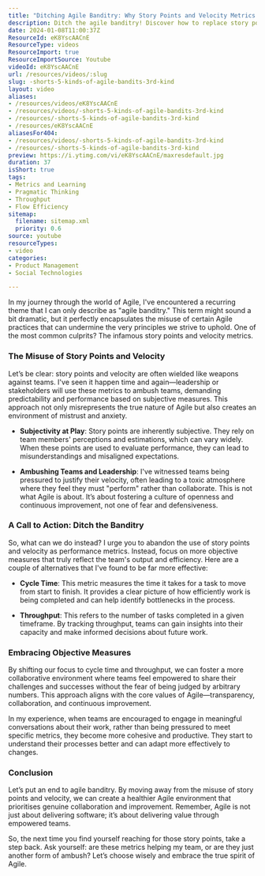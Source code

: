 ```yaml
---
title: "Ditching Agile Banditry: Why Story Points and Velocity Metrics Are Undermining Your Team's Success"
description: Ditch the agile banditry! Discover how to replace story points and velocity with objective metrics that empower teams and enhance collaboration.
date: 2024-01-08T11:00:37Z
ResourceId: eK8YscAACnE
ResourceType: videos
ResourceImport: true
ResourceImportSource: Youtube
videoId: eK8YscAACnE
url: /resources/videos/:slug
slug: -shorts-5-kinds-of-agile-bandits-3rd-kind
layout: video
aliases:
- /resources/videos/eK8YscAACnE
- /resources/videos/-shorts-5-kinds-of-agile-bandits-3rd-kind
- /resources/-shorts-5-kinds-of-agile-bandits-3rd-kind
- /resources/eK8YscAACnE
aliasesFor404:
- /resources/videos/-shorts-5-kinds-of-agile-bandits-3rd-kind
- /resources/-shorts-5-kinds-of-agile-bandits-3rd-kind
preview: https://i.ytimg.com/vi/eK8YscAACnE/maxresdefault.jpg
duration: 37
isShort: true
tags:
- Metrics and Learning
- Pragmatic Thinking
- Throughput
- Flow Efficiency
sitemap:
  filename: sitemap.xml
  priority: 0.6
source: youtube
resourceTypes:
- video
categories:
- Product Management
- Social Technologies

---
```

In my journey through the world of Agile, I've encountered a recurring theme that I can only describe as "agile banditry." This term might sound a bit dramatic, but it perfectly encapsulates the misuse of certain Agile practices that can undermine the very principles we strive to uphold. One of the most common culprits? The infamous story points and velocity metrics.

### The Misuse of Story Points and Velocity

Let’s be clear: story points and velocity are often wielded like weapons against teams. I've seen it happen time and again—leadership or stakeholders will use these metrics to ambush teams, demanding predictability and performance based on subjective measures. This approach not only misrepresents the true nature of Agile but also creates an environment of mistrust and anxiety.

- **Subjectivity at Play**: Story points are inherently subjective. They rely on team members' perceptions and estimations, which can vary widely. When these points are used to evaluate performance, they can lead to misunderstandings and misaligned expectations.
  
- **Ambushing Teams and Leadership**: I've witnessed teams being pressured to justify their velocity, often leading to a toxic atmosphere where they feel they must "perform" rather than collaborate. This is not what Agile is about. It’s about fostering a culture of openness and continuous improvement, not one of fear and defensiveness.

### A Call to Action: Ditch the Banditry

So, what can we do instead? I urge you to abandon the use of story points and velocity as performance metrics. Instead, focus on more objective measures that truly reflect the team's output and efficiency. Here are a couple of alternatives that I've found to be far more effective:

- **Cycle Time**: This metric measures the time it takes for a task to move from start to finish. It provides a clear picture of how efficiently work is being completed and can help identify bottlenecks in the process.

- **Throughput**: This refers to the number of tasks completed in a given timeframe. By tracking throughput, teams can gain insights into their capacity and make informed decisions about future work.

### Embracing Objective Measures

By shifting our focus to cycle time and throughput, we can foster a more collaborative environment where teams feel empowered to share their challenges and successes without the fear of being judged by arbitrary numbers. This approach aligns with the core values of Agile—transparency, collaboration, and continuous improvement.

In my experience, when teams are encouraged to engage in meaningful conversations about their work, rather than being pressured to meet specific metrics, they become more cohesive and productive. They start to understand their processes better and can adapt more effectively to changes.

### Conclusion

Let’s put an end to agile banditry. By moving away from the misuse of story points and velocity, we can create a healthier Agile environment that prioritises genuine collaboration and improvement. Remember, Agile is not just about delivering software; it’s about delivering value through empowered teams. 

So, the next time you find yourself reaching for those story points, take a step back. Ask yourself: are these metrics helping my team, or are they just another form of ambush? Let’s choose wisely and embrace the true spirit of Agile.
